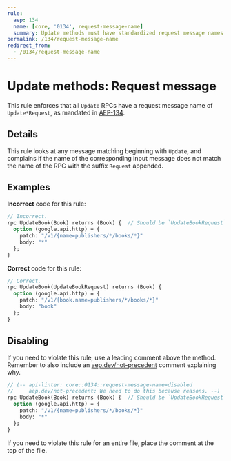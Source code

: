 ```yaml
---
rule:
  aep: 134
  name: [core, '0134', request-message-name]
  summary: Update methods must have standardized request message names.
permalink: /134/request-message-name
redirect_from:
  - /0134/request-message-name
---
```


# Update methods: Request message

This rule enforces that all `Update` RPCs have a request message name of
`Update*Request`, as mandated in [AEP-134][].

## Details

This rule looks at any message matching beginning with `Update`, and complains
if the name of the corresponding input message does not match the name of the
RPC with the suffix `Request` appended.

## Examples

**Incorrect** code for this rule:

```proto
// Incorrect.
rpc UpdateBook(Book) returns (Book) {  // Should be `UpdateBookRequest`.
  option (google.api.http) = {
    patch: "/v1/{name=publishers/*/books/*}"
    body: "*"
  };
}
```

**Correct** code for this rule:

```proto
// Correct.
rpc UpdateBook(UpdateBookRequest) returns (Book) {
  option (google.api.http) = {
    patch: "/v1/{book.name=publishers/*/books/*}"
    body: "book"
  };
}
```

## Disabling

If you need to violate this rule, use a leading comment above the method.
Remember to also include an [aep.dev/not-precedent][] comment explaining why.

```proto
// (-- api-linter: core::0134::request-message-name=disabled
//     aep.dev/not-precedent: We need to do this because reasons. --)
rpc UpdateBook(Book) returns (Book) {  // Should be `UpdateBookRequest`.
  option (google.api.http) = {
    patch: "/v1/{name=publishers/*/books/*}"
    body: "*"
  };
}
```

If you need to violate this rule for an entire file, place the comment at the
top of the file.

[aep-134]: https://aep.dev/134
[aep.dev/not-precedent]: https://aep.dev/not-precedent
